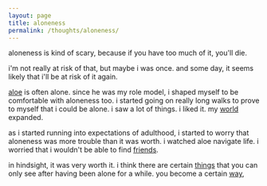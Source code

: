 ```yaml
---
layout: page
title: aloneness
permalink: /thoughts/aloneness/
---
```


aloneness is kind of scary, because if you have too much of it, you'll die.

i'm not really at risk of that, but maybe i was once. and some day, it seems likely that i'll be at risk of it again.

[aloe](/friends/aloe) is often alone. since he was my role model, i shaped myself to be comfortable with aloneness too. i started going on really long walks to prove to myself that i could be alone. i saw a lot of things. i liked it. my [world](/) expanded.

as i started running into expectations of adulthood, i started to worry that aloneness was more trouble than it was worth. i watched aloe navigate life. i worried that i wouldn't be able to find [friends](/friends). 

in hindsight, it was very worth it. i think there are certain [things](/thoughts/beauty) that you can only see after having been alone for a while. you become a certain [way](/thoughts/normalness), 
